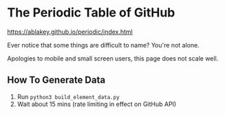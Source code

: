 # The Periodic Table of GitHub

https://ablakey.github.io/periodic/index.html

Ever notice that some things are difficult to name? You're not alone.

Apologies to mobile and small screen users, this page does not scale well.

## How To Generate Data
1. Run `python3 build_element_data.py`
2. Wait about 15 mins (rate limiting in effect on GitHub API)
